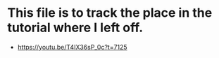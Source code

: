 # This file is to track the place in the tutorial where I left off.
* https://youtu.be/T4IX36sP_0c?t=7125
